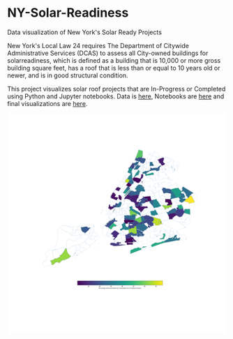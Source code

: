 # NY-Solar-Readiness

Data visualization of New York's Solar Ready Projects

New York's Local Law 24 requires The Department of Citywide Administrative Services (DCAS) to assess all City-owned buildings for solarreadiness, which is defined as a building that is 10,000 or more gross building square feet, has a roof that is less than or equal to 10 years old or newer, and is in good structural condition. 

This project visualizes solar roof projects that are In-Progress or Completed using Python and Jupyter notebooks. Data is [here](data/), Notebooks are [here](LL24/) and final visualizations are [here](Final%20Graphs/).

![Percentage of Annual Electricity Consumption for In Progress Projects](Final%20Graphs/InProgress/Percentage%20of%20Annual%20Electricity%20Consumption%20for%20In%20Progress%20Projects.png)
